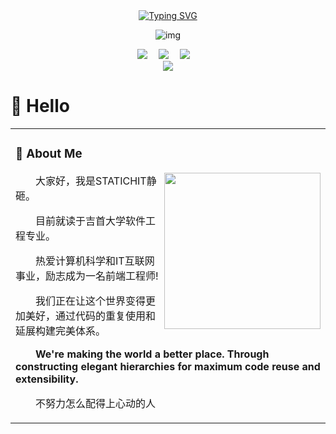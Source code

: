 <div align="center">
  <!-- dynamic typing effect 动态打字效果 -->
  <div align="center">
    <a href="https://blog.sunguoqi.com/">
      <img src="https://readme-typing-svg.demolab.com?font=Fira+Code&pause=1000&width=435&lines=console.log(%22Hello%2C%20World%22);欢迎来到STATICHIT静砸的主页!!&center=true&size=27" alt="Typing SVG" />
    </a>
  </div>

<!--miku代码动图-->
  
<div align=center>
  
 ![img](http://dl.weshineapp.com/gif/20170103/baef1dfb8895ef3d998fb683347bafa1.gif?id=baef1dfb8895ef3d998fb683347bafa1)
</div>
  

  <!-- profile logo 个人资料徽标 -->
  <div align="center">
    <a href="https://box.sunguoqi.com/weixin_mp"><img src="https://img.shields.io/badge/WeChat-微信-SWAY2307" /></a>&emsp;
    <a href="https://blog.csdn.net/weixin_50915462/"><img src="https://img.shields.io/badge/CSDN-论坛-m0_62742402" /></a>&emsp;
    <a href="https://juejin.im"><img src="https://img.shields.io/badge/掘金-博客-2834961544786877" /></a>&emsp;
  </div>

<!-- Snake Code Contribution Map 贪吃蛇代码贡献图 -->
  <img src="https://cdn.jsdelivr.net/gh/sun0225SUN/sun0225SUN/profile-snake-contrib/github-contribution-grid-snake-dark.svg" />
  
</div>

#  🙋 Hello
<table>
<tr><td>

<!-- About me 关于我 -->
### 🤺 About Me
  
<img align="right" width="250" src="https://cdn.jsdelivr.net/gh/sun0225SUN/sun0225SUN/assets/images/hi.gif" />

<p>&emsp;&emsp;大家好，我是STATICHIT静砸。</p>
<p>&emsp;&emsp;目前就读于吉首大学软件工程专业。</p>
<p>&emsp;&emsp;热爱计算机科学和IT互联网事业，励志成为一名前端工程师!</p>
<p>&emsp;&emsp;我们正在让这个世界变得更加美好，通过代码的重复使用和延展构建完美体系。</p>
<p><strong>&emsp;&emsp;We're making the world a better place. Through constructing elegant hierarchies for maximum code reuse and extensibility.</strong></p>
<p>&emsp;&emsp;不努力怎么配得上心动的人</p>

</td></tr>
</table>
 <!--
<div align="center"> <img src="https://github-profile-trophy.vercel.app/?username=STATICHIT" /> </div>
<div align="center"> <img src="https://github-readme-streak-stats.herokuapp.com/?user=STATICHIT" /> </div>
<div align="center"> <img src="https://stats.justsong.cn/api/csdn?id=m0_62742402"> </div>
-->
